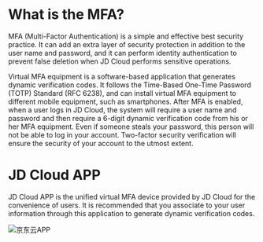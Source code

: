 # What is the MFA?
MFA (Multi-Factor Authentication) is a simple and effective best security practice. It can add an extra layer of security protection in addition to the user name and password, and it can perform identity authentication to prevent false deletion when JD Cloud performs sensitive operations.

Virtual MFA equipment is a software-based application that generates dynamic verification codes. It follows the Time-Based One-Time Password (TOTP) Standard (RFC 6238), and can install virtual MFA equipment to different mobile equipment, such as smartphones. After MFA is enabled, when a user logs in JD Cloud, the system will require a user name and password and then require a 6-digit dynamic verification code from his or her MFA equipment. Even if someone steals your password, this person will not be able to log in your account. Two-factor security verification will ensure the security of your account to the utmost extent.

# JD Cloud APP
JD Cloud APP is the unified virtual MFA device provided by JD Cloud for the convenience of users. It is recommended that you associate to your user information through this application to generate dynamic verification codes.

![京东云APP](https://github.com/jdcloudcom/cn/blob/1231_ycx/image/IAM/Virtual-MFA-Device/%E4%BA%AC%E4%B8%9C%E4%BA%91APP.png)
